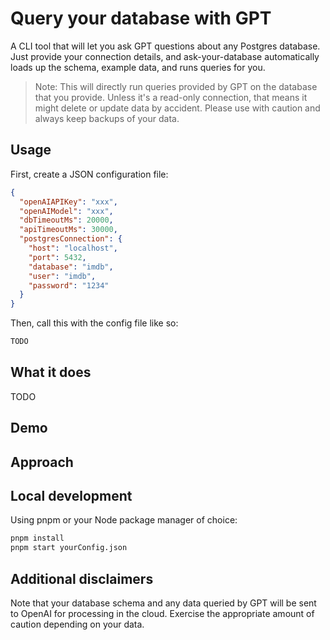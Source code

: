 # Query your database with GPT

A CLI tool that will let you ask GPT questions about any Postgres database. Just provide your connection details, and ask-your-database automatically loads up the schema, example data, and runs queries for you.

> Note: This will directly run queries provided by GPT on the database that you provide. Unless it's a read-only connection, that means it might delete or update data by accident. Please use with caution and always keep backups of your data.

## Usage

First, create a JSON configuration file:

```json
{
  "openAIAPIKey": "xxx",
  "openAIModel": "xxx",
  "dbTimeoutMs": 20000,
  "apiTimeoutMs": 30000,
  "postgresConnection": {
    "host": "localhost",
    "port": 5432,
    "database": "imdb",
    "user": "imdb",
    "password": "1234"
  }
}
```

Then, call this with the config file like so:

```sh
TODO
```

## What it does

TODO

## Demo

## Approach

## Local development

Using pnpm or your Node package manager of choice:

```sh
pnpm install
pnpm start yourConfig.json
```

## Additional disclaimers

Note that your database schema and any data queried by GPT will be sent to OpenAI for processing in the cloud. Exercise the appropriate amount of caution depending on your data.
